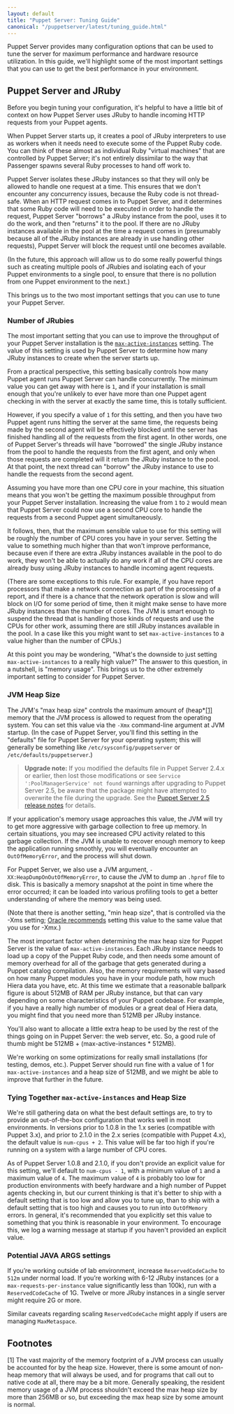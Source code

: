 ```yaml
---
layout: default
title: "Puppet Server: Tuning Guide"
canonical: "/puppetserver/latest/tuning_guide.html"
---
```


Puppet Server provides many configuration options that can be used to tune the
server for maximum performance and hardware resource utilization. In this guide,
we'll highlight some of the most important settings that you can use to get
the best performance in your environment.

## Puppet Server and JRuby

Before you begin tuning your configuration, it's helpful to have a little bit
of context on how Puppet Server uses JRuby to handle incoming HTTP requests from
your Puppet agents.

When Puppet Server starts up, it creates a pool of JRuby interpreters to use
as workers when it needs need to execute some of the Puppet Ruby code. You can think
of these almost as individual Ruby "virtual machines" that are controlled by
Puppet Server; it's not entirely dissimilar to the way that Passenger spawns
several Ruby processes to hand off work to.

Puppet Server isolates these JRuby instances so that they will only be allowed
to handle one request at a time. This ensures that we don't encounter any
concurrency issues, because the Ruby code is not thread-safe. When an HTTP request
comes in to Puppet Server, and it determines that some Ruby code will need to be
executed in order to handle the request, Puppet Server "borrows" a JRuby instance
from the pool, uses it to do the work, and then "returns" it to the pool.  If
there are no JRuby instances available in the pool at the time a request
comes in (presumably because all of the JRuby instances are already in use handling
other requests), Puppet Server will block the request until one becomes available.

(In the future, this approach will allow us to do some really powerful things
such as creating multiple pools of JRubies and isolating each of your Puppet
environments to a single pool, to ensure that there is no pollution from one
Puppet environment to the next.)

This brings us to the two most important settings that you can use to tune your
Puppet Server.

### Number of JRubies

The most important setting that you can use to improve the throughput of your
Puppet Server installation is the [`max-active-instances`](./configuration.markdown#puppetserver_conf)
setting.  The value of this setting is used by Puppet Server to determine how
many JRuby instances to create when the server starts up.

From a practical perspective, this setting basically controls how many Puppet
agent runs Puppet Server can handle concurrently. The minimum value you can
get away with here is `1`, and if your installation is small enough that
you're unlikely to ever have more than one Puppet agent checking in with the
server at exactly the same time, this is totally sufficient.

However, if you specify a value of `1` for this setting, and then you have two
Puppet agent runs hitting the server at the same time, the requests being made by the second agent will be effectively blocked until the server has finished handling all of the requests from the first agent. In other words, one of Puppet Server's threads will have "borrowed" the single JRuby instance from the pool to handle the requests from the first agent, and only when those requests are completed will it return the JRuby instance
to the pool. At that point, the next thread can "borrow" the JRuby instance to
use to handle the requests from the second agent.

Assuming you have more than one CPU core in your machine, this situation means
that you won't be getting the maximum possible throughput from your Puppet Server
installation. Increasing the value from `1` to `2` would mean that Puppet Server
could now use a second CPU core to handle the requests from a second Puppet agent
simultaneously.

It follows, then, that the maximum sensible value to use for this setting will
be roughly the number of CPU cores you have in your server. Setting the value
to something much higher than that won't improve performance, because even if there
are extra JRuby instances available in the pool to do work, they won't be able
to actually do any work if all of the CPU cores are already busy using JRuby
instances to handle incoming agent requests.

(There are some exceptions to this rule. For example, if you have report processors that make a network connection as part of the processing of a report, and if there is a chance
that the network operation is slow and will block on I/O for some period of time,
then it might make sense to have more JRuby instances than the number of cores. The JVM is smart enough to suspend the thread that is handling those kinds of requests and use the CPUs for other work, assuming there are still JRuby instances available in the pool. In a case like this you might want to set `max-active-instances` to a value higher than the number of CPUs.)

At this point you may be wondering, "What's the downside to just setting
`max-active-instances` to a really high value?" The answer to this question, in
a nutshell, is "memory usage". This brings us to the other extremely important setting to consider for Puppet Server.

### JVM Heap Size

The JVM's "max heap size" controls the maximum amount of (heap*[[1]](#footnotes)
memory that the JVM process is allowed to request from the operating system. You
can set this value via the `-Xmx` command-line argument at JVM startup. (In the
case of Puppet Server, you'll find this setting in the "defaults" file for Puppet
Server for your operating system; this will generally be something like
`/etc/sysconfig/puppetserver` or `/etc/defaults/puppetserver`.)

> **Upgrade note:** If you modified the defaults file in Puppet Server 2.4.x or earlier, then lost those modifications or see `Service ':PoolManagerService' not found` warnings after upgrading to Puppet Server 2.5, be aware that the package might have attempted to overwrite the file during the upgrade. See the [Puppet Server 2.5 release notes](https://docs.puppet.com/puppetserver/2.5/release_notes.html) for details.

If your application's memory usage approaches this value, the JVM will try to
get more aggressive with garbage collection to free up memory. In certain
situations, you may see increased CPU activity related to this garbage collection. If the JVM is unable to recover enough memory to keep the application running
smoothly, you will eventually encounter an `OutOfMemoryError`, and the process
will shut down.

For Puppet Server, we also use a JVM argument,
`-XX:HeapDumpOnOutOfMemoryError`, to cause the JVM to dump an `.hprof` file to
disk. This is basically a memory snapshot at the point in time where the
error occurred; it can be loaded into various profiling tools to get a better
understanding of where the memory was being used.

(Note that there is another setting, "min heap size", that is controlled via
the -Xms setting; [Oracle recommends](http://www.oracle.com/technetwork/java/gc-tuning-5-138395.html#0.0.0.%20Total%20Heap|outline) setting this value to the same value that you use for -Xmx.)

The most important factor when determining the max heap size for Puppet Server
is the value of `max-active-instances`. Each JRuby instance needs to load up
a copy of the Puppet Ruby code, and then needs some amount of memory overhead
for all of the garbage that gets generated during a Puppet catalog compilation.
Also, the memory requirements will vary based on how many Puppet modules you
have in your module path, how much Hiera data you have, etc. At this time we
estimate that a reasonable ballpark figure is about 512MB of RAM per JRuby
instance, but that can vary depending on some characteristics of your Puppet
codebase. For example, if you have a really high number of modules or a great
deal of Hiera data, you might find that you need more than 512MB per JRuby
instance.

You'll also want to allocate a little extra heap to be used by the rest of the
things going on in Puppet Server: the web server, etc. So, a good rule of thumb
might be 512MB + (max-active-instances * 512MB).

We're working on some optimizations for really small installations (for testing,
demos, etc.). Puppet Server should run fine with a value of 1 for
`max-active-instances` and a heap size of 512MB, and we might be able to improve
that further in the future.

### Tying Together `max-active-instances` and Heap Size

We're still gathering data on what the best default settings are, to try to provide
an out-of-the-box configuration that works well in most environments. In versions
prior to 1.0.8 in the 1.x series (compatible with Puppet 3.x), and prior to 2.1.0
in the 2.x series (compatible with Puppet 4.x), the default
value is `num-cpus + 2`.  This value will be far too high if you're running on
a system with a large number of CPU cores.

As of Puppet Server 1.0.8 and 2.1.0, if you don't provide an explicit value for this setting,
we'll default to `num-cpus - 1`, with a minimum value of `1` and a maximum value of
`4`. The maximum value of `4` is probably too low for production environments
with beefy hardware and a high number of Puppet agents checking in, but our
current thinking is that it's better to ship with a default setting that is too
low and allow you to tune up, than to ship with a default setting that is too
high and causes you to run into `OutOfMemory` errors. In general,
it's recommended that you explicitly set this value to something that you think
is reasonable in your environment. To encourage this, we log a warning
message at startup if you haven't provided an explicit value.

### Potential JAVA ARGS settings

If you’re working outside of lab environment, increase `ReservedCodeCache` to `512m` under normal load. If you’re working with 6-12 JRuby instances (or a `max-requests-per-instance` value significantly less than 100k), run with a `ReservedCodeCache` of 1G. Twelve or more JRuby instances in a single server might require 2G or more.

Similar caveats regarding scaling `ReservedCodeCache` might apply if users are managing `MaxMetaspace`.

## Footnotes

[1] The vast majority of the memory footprint of a JVM process can usually be
    accounted for by the heap size. However, there is some amount of non-heap
    memory that will always be used, and for programs that call out to native
    code at all, there may be a bit more. Generally speaking, the resident
    memory usage of a JVM process shouldn't exceed the max heap size by more
    than 256MB or so, but exceeding the max heap size by some amount is normal.
